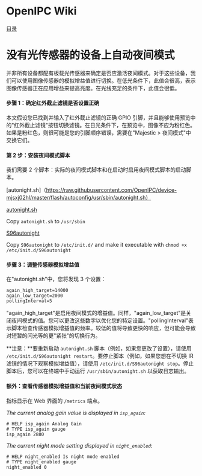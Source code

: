 # OpenIPC Wiki
[目录](../README.zh.md)

没有光传感器的设备上自动夜间模式 
================================

并非所有设备都配有板载光传感器来确定是否应激活夜间模式。对于这些设备，我们可以使用图像传感器的模拟增益值进行切换。在低光条件下，此值会很高，表示图像传感器正在应用增益来提高亮度。在光线充足的条件下，此值会很低。

#### 步骤 1：确定红外截止滤镜是否设置正确 
本文假设您已找到并输入了红外截止滤镜的正确 GPIO 引脚，并且能够使用预览中的"红外截止滤镜"按钮切换滤镜。在日光条件下，在预览中，图像不应为粉红色。如果是粉红色，则很可能是您的引脚顺序错误，需要在"Majestic > 夜间模式"中交换它们。

#### 第 2 步：安装夜间模式脚本 
我们需要 2 个脚本：实际的夜间模式脚本和在启动时启用夜间模式脚本的启动脚本。

[autonight.sh]（https://raw.githubusercontent.com/OpenIPC/device-mjsxj02hl/master/flash/autoconfig/usr/sbin/autonight.sh）

[autonight.sh](https://raw.githubusercontent.com/OpenIPC/device-mjsxj02hl/master/flash/autoconfig/usr/sbin/autonight.sh)

Copy `autonight.sh` to `/usr/sbin`

[S96autonight](https://raw.githubusercontent.com/OpenIPC/device-mjsxj02hl/master/flash/autoconfig/etc/init.d/S96autonight)

Copy `S96autonight` to `/etc/init.d/` and make it executable with `chmod +x /etc/init.d/S96autonight`

#### 步骤 3：调整传感器模拟增益值
在"autonight.sh"中，您将发现 3 个设置：
```
again_high_target=14000
again_low_target=2000
pollingInterval=5
```

"again_high_target"是启用夜间模式的增益值。同样，"again_low_target"是关闭夜间模式的值。您可以更改这些数字以优化您的特定设置。"pollingInterval"表示脚本检查传感器模拟增益值的频率。较低的值将导致更快的响应，但可能会导致对短暂的闪光等的更"紧张"的切换行为。

**注意：**要重新启动 `autonight.sh` 脚本（例如，如果您更改了设置），请使用 `/etc/init.d/S96autonight restart`。要停止脚本（例如，如果您想在不切换 IR 滤镜的情况下观察模拟增益值），请使用 `/etc/init.d/S96autonight stop`。停止脚本后，您可以在终端中手动运行 `/usr/sbin/autonight.sh` 以获取日志输出。

#### 额外：查看传感器模拟增益值和当前夜间模式状态
指标显示在 Web 界面的 `/metrics` 端点。

_The current analog gain value is displayed in `isp_again`:_
```
# HELP isp_again Analog Gain
# TYPE isp_again gauge
isp_again 2880
```

_The current night mode setting displayed in `night_enabled`:_
```
# HELP night_enabled Is night mode enabled
# TYPE night_enabled gauge
night_enabled 0
```

